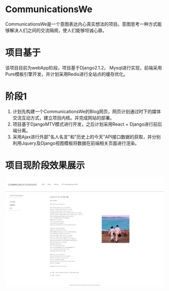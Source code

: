 # CommunicationsWe
CommunicationsWe是一个意图表达内心真实想法的项目。意图思考一种方式能够解决人们之间的交流隔阂，使人们能够坦诚心扉。


# 项目基于
该项目目前为webApp阶段，项目基于Django2.1.2， Mysql进行实现，前端采用Pure模板引擎开发，并计划采用Redis进行全站点的缓存优化。
# 阶段1
1. 计划先构建一个CommunicationsWe的Blog网页，网页计划通过时下的媒体交流互动方式，建立项目内核。并完成网站的部署。
2. 项目基于DjangoMTV模式进行开发，之后计划采用React + Django进行前后端分离。
3. 采用Ajax进行外部"名人名言"和"历史上的今天"API接口数据的获取，并分别利用Jquery及Django视图模板将数据在前端相关页面进行渲染。
# 项目现阶段效果展示
![Blog详情页实际效果图](https://github.com/AIM-1993/CommunicationsWe/blob/master/%E9%A1%B9%E7%9B%AE%E5%B1%95%E7%A4%BA.png)